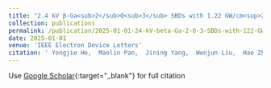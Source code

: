 ```yaml
---
title: "2.4 kV β-Ga<sub>2</sub>O<sub>3</sub> SBDs with 1.22 GW/cm<sup>2</sup> Figure of Merit by N<sub>2</sub>O Plasma Treatment"
collection: publications
permalink: /publication/2025-01-01-24-kV-beta-Ga-2-O-3-SBDs-with-122-GWcm-2-Figure-of-Merit-by-N-2-O-Plasma-Treatment
date: 2025-01-01
venue: 'IEEE Electron Device Letters'
citation: ' Yongjie He,  Maolin Pan,  Jining Yang,  Wenjun Liu,  Hao Zhu, &quot;2.4 kV β-Ga<sub>2</sub>O<sub>3</sub> SBDs with 1.22 GW/cm<sup>2</sup> Figure of Merit by N<sub>2</sub>O Plasma Treatment.&quot; IEEE Electron Device Letters, 2025.'
---
```

Use [Google Scholar](https://scholar.google.com/scholar?q=2.4+kV+$beta$+Ga+2+O+3+SBDs+with+1.22+GW/cm+2+Figure+of+Merit+by+N+2+O+Plasma+Treatment){:target="_blank"} for full citation